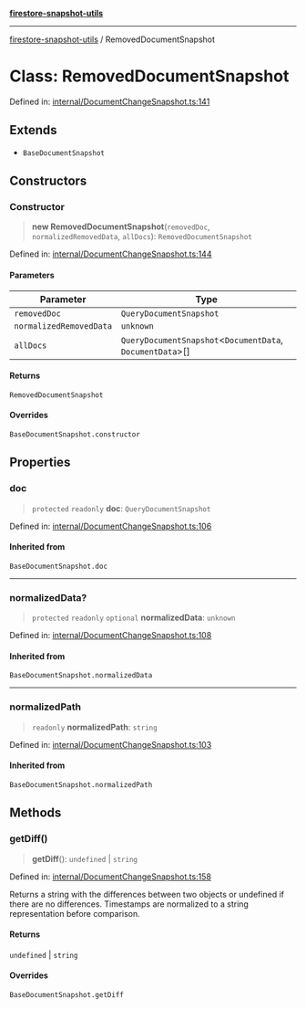 [**firestore-snapshot-utils**](../README.md)

---

[firestore-snapshot-utils](../README.md) / RemovedDocumentSnapshot

# Class: RemovedDocumentSnapshot

Defined in: [internal/DocumentChangeSnapshot.ts:141](https://github.com/ericvera/firestore-snapshot-utils/blob/main/src/internal/DocumentChangeSnapshot.ts#L141)

## Extends

- `BaseDocumentSnapshot`

## Constructors

### Constructor

> **new RemovedDocumentSnapshot**(`removedDoc`, `normalizedRemovedData`, `allDocs`): `RemovedDocumentSnapshot`

Defined in: [internal/DocumentChangeSnapshot.ts:144](https://github.com/ericvera/firestore-snapshot-utils/blob/main/src/internal/DocumentChangeSnapshot.ts#L144)

#### Parameters

| Parameter               | Type                                                        |
| ----------------------- | ----------------------------------------------------------- |
| `removedDoc`            | `QueryDocumentSnapshot`                                     |
| `normalizedRemovedData` | `unknown`                                                   |
| `allDocs`               | `QueryDocumentSnapshot`\<`DocumentData`, `DocumentData`\>[] |

#### Returns

`RemovedDocumentSnapshot`

#### Overrides

`BaseDocumentSnapshot.constructor`

## Properties

### doc

> `protected` `readonly` **doc**: `QueryDocumentSnapshot`

Defined in: [internal/DocumentChangeSnapshot.ts:106](https://github.com/ericvera/firestore-snapshot-utils/blob/main/src/internal/DocumentChangeSnapshot.ts#L106)

#### Inherited from

`BaseDocumentSnapshot.doc`

---

### normalizedData?

> `protected` `readonly` `optional` **normalizedData**: `unknown`

Defined in: [internal/DocumentChangeSnapshot.ts:108](https://github.com/ericvera/firestore-snapshot-utils/blob/main/src/internal/DocumentChangeSnapshot.ts#L108)

#### Inherited from

`BaseDocumentSnapshot.normalizedData`

---

### normalizedPath

> `readonly` **normalizedPath**: `string`

Defined in: [internal/DocumentChangeSnapshot.ts:103](https://github.com/ericvera/firestore-snapshot-utils/blob/main/src/internal/DocumentChangeSnapshot.ts#L103)

#### Inherited from

`BaseDocumentSnapshot.normalizedPath`

## Methods

### getDiff()

> **getDiff**(): `undefined` \| `string`

Defined in: [internal/DocumentChangeSnapshot.ts:158](https://github.com/ericvera/firestore-snapshot-utils/blob/main/src/internal/DocumentChangeSnapshot.ts#L158)

Returns a string with the differences between two objects or undefined if
there are no differences.
Timestamps are normalized to a string representation before comparison.

#### Returns

`undefined` \| `string`

#### Overrides

`BaseDocumentSnapshot.getDiff`
